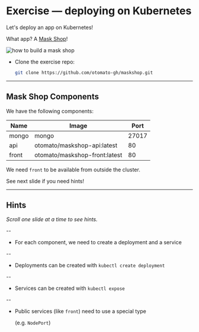 # Exercise — deploying on Kubernetes

Let's deploy an app on Kubernetes!

What app? A [Mask Shop](https://github.com/otomato-gh/maskshop.git)! 

![how to build a mask shop](images/maskshop.png)

- Clone the exercise repo:
  ```bash
  git clone https://github.com/otomato-gh/maskshop.git
  ```


---

## Mask Shop Components

We have the following components:

| Name  | Image                           | Port |
|-------|---------------------------------|------|
| mongo | mongo                           | 27017 |
| api   | otomato/maskshop-api:latest     | 80   |
| front | otomato/maskshop-front:latest   | 80   |

We need `front` to be available from outside the cluster.

See next slide if you need hints!

---

## Hints

*Scroll one slide at a time to see hints.*

--

- For each component, we need to create a deployment and a service

--

- Deployments can be created with `kubectl create deployment`

--

- Services can be created with `kubectl expose`

--

- Public services (like `front`) need to use a special type

  (e.g. `NodePort`)
